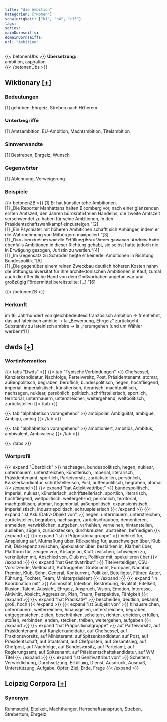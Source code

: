 ```yaml
---
title: "die Ambition"
kategorien: ["Nomen"]
schwierigkeit: ["k1", "h4", "r15"]
tags:
series:
mainDornseiffs:
domainDornseiffs:
url: "Ambition"
---
```


{{< betonenÜbs >}}
**Übersetzung:**  
ambition, aspiration  
{{< /betonenÜbs >}}

## Wiktionary [[+](https://de.wiktionary.org/wiki/Ambition)]

### Bedeutungen
[1] gehoben: Ehrgeiz, Streben nach Höherem  

### Unterbegriffe
[1] Amtsambition, EU-Ambition, Machtambition, Titelambition  

### Sinnverwandte
[1] Bestreben, Ehrgeiz, Wunsch  

### Gegenwörter
[1] Ablehnung, Verweigerung  

### Beispiele
{{< betonenZB >}}
[1] Er hat künstlerische Ambitionen.  
[1] „Die Reporter Manhattans halten Bloomberg vor, nach einer glänzenden ersten Amtszeit, den Jahren bürokratiefreien Handelns, die zweite Amtszeit verschwendet zu haben für seine Ambitionen, in den Präsidentschaftswahlkampf einzusteigen.“[2]  
[1] „Ein Psychiater mit höheren Ambitionen schafft sich Anhänger, indem er die Wahrnehmung von Mitbürgern manipuliert.“[3]  
[1] „Das Jurastudium war die Erfüllung ihres Vaters gewesen. Andrew hatte ebenfalls Ambitionen in dieser Richtung gehabt, sie selbst hatte jedoch nie in Erwägung gezogen, Juristin zu werden.“[4]  
[1] „Im Gegensatz zu Schröder hegte er keinerlei Ambitionen in Richtung Bundespolitik.“[5]  
[1] „Die gegenüber einem reinen Zweckbau deutlich höheren Kosten nahm die Stiftungsuniversität für ihre architektonischen Ambitionen in Kauf, zumal auch die öffentliche Hand von dem Großvorhaben angetan war und großzügig Fördermittel bereitstellte: […].“[6]  

{{< /betonenZB >}}
### Herkunft
im 16. Jahrhundert von gleichbedeutend französisch ambition → fr entlehnt, das auf lateinisch ambitio → la „Bewerbung, Ehrgeiz“ zurückgeht, Substantiv zu lateinisch ambire → la „herumgehen (und um Wähler werben)“[1]  



## dwds [[+](https://www.dwds.de/wb/Ambition)]

### Wortinformation
{{< tabs "Dwds" >}}
{{< tab "Typische Verbindungen" >}}
Chefsessel, Kanzlerkandidatur, Nachfolge, Parteivorsitz, Post, Präsidentenamt, atomar, außenpolitisch, begraben, beruflich, bundespolitisch, hegen, hochfliegend, imperial, imperialistisch, künstlerisch, literarisch, machtpolitisch, nachsagen, nuklear, persönlich, politisch, schriftstellerisch, sportlich, territorial, untermauern, unterstreichen, weitergehend, weltpolitisch, zurückstellen
{{< /tab >}}

{{< tab "alphabetisch vorangehend" >}}
ambipolar, Ambiguität, ambigue, Ambigu, ambig
{{< /tab >}}

{{< tab "alphabetisch vorangehend" >}}
ambitioniert, ambitiös, Ambitus, ambivalent, Ambivalenz
{{< /tab >}}

{{< /tabs >}}

### Wortprofil
{{< expand "Überblick" >}} nachsagen, bundespolitisch, hegen, nuklear, untermauern, unterstreichen, künstlerisch, imperial, literarisch, Präsidentenamt, sportlich, Parteivorsitz, zurückstellen, persönlich, Kanzlerkandidatur, schriftstellerisch, Post, außenpolitisch, begraben, atomar {{< /expand >}}
{{< expand "hat Adjektivattribut" >}} bundespolitisch, imperial, nuklear, künstlerisch, schriftstellerisch, sportlich, literarisch, hochfliegend, weltpolitisch, weitergehend, persönlich, territorial, machtpolitisch, atomar, hegemonial, außenpolitisch, expansionistisch, imperialistisch, industriepolitisch, schauspielerisch {{< /expand >}}
{{< expand "ist Akk./Dativ-Objekt von" >}} hegen, untermauern, unterstreichen, zurückstellen, begraben, nachsagen, zurückschrauben, dementieren, anmelden, verwirklichen, aufgeben, verhehlen, verneinen, hintanstellen, ausleben, zügeln, zurückstecken, durchkreuzen, abstreiten, befriedigen {{< /expand >}}
{{< expand "ist in Präpositionalgruppe" >}} Vehikel für, Anspielung auf, Mutmaßung über, Rückschlag für, ausschweigen über, Klub mit, Diskrepanz zwischen, Spekulation über, bestärken in, Klarheit über, Plattform für, zeugen von, Absage an, Kluft zwischen, schweigen zu, verknüpfen mit, Abschied von, Club mit, Politiker mit, spekulieren über {{< /expand >}}
{{< expand "hat Genitivattribut" >}} Titelverteidiger, CSU-Vorsitzende, Weltmacht, Auftraggeber, Großmacht, Europäer, Nachbar, Premier, Klub, Sohn, General, Konkurrent, Politiker, Beteiligter, Führer, Autor, Führung, Tochter, Team, Ministerpräsident {{< /expand >}}
{{< expand "in Koordination mit" >}} Animosität, Intention, Bestrebung, Rivalität, Eitelkeit, Illusion, Talent, Aussicht, Ehrgeiz, Anspruch, Vision, Emotion, Interesse, Aktivität, Absicht, Aggression, Plan, Traum, Perspektive, Fähigkeit {{< /expand >}}
{{< expand "hat Prädikativ" >}} bescheiden, deutlich, bekannt, groß, hoch {{< /expand >}}
{{< expand "ist Subjekt von" >}} hinausreichen, untermauern, weiterreichen, hinausgehen, unterstreichen, begraben, entgegenstehen, zielen, beschränken, scheitern, richten, erleiden, erfüllen, stoßen, verbinden, enden, stecken, treiben, weitergehen, aufgeben {{< /expand >}}
{{< expand "hat Präpositionalgruppe" >}} auf Parteivorsitz, auf Präsidentenamt, auf Kanzlerkandidatur, auf Chefsessel, auf Fraktionsvorsitz, auf Ministeramt, auf Spitzenkandidatur, auf Post, auf Präsidentschaft, auf Staatsamt, auf Chefposten, auf Gesamtsieg, auf Chefpost, auf Nachfolge, auf Bundesvorsitz, auf Parteiamt, auf Regierungsamt, auf Spitzenamt, auf Präsidentschaftskandidatur, auf WM-Titel {{< /expand >}}
{{< expand "ist Genitivattribut von" >}} Scheitern, Verwirklichung, Durchsetzung, Erfüllung, Dienst, Ausdruck, Ausmaß, Unterstützung, Aufgabe, Opfer, Ziel, Ende, Frage {{< /expand >}}

## Leipzig Corpora [[+](https://corpora.uni-leipzig.de/en/res?word=Ambition&corpusId=deu_newscrawl-public_2018)]


### Synonym
Ruhmsucht, Eitelkeit, Machthunger, Herrschaftsanspruch, Streben, Strebertum, Ehrgeiz

